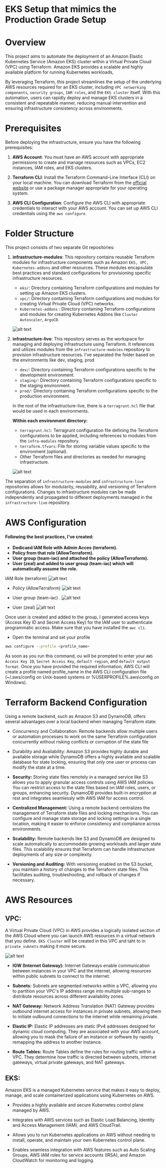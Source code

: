# EKS Setup that mimics the Production Grade Setup


# Overview

This project aims to automate the deployment of an Amazon Elastic Kubernetes Service (Amazon EKS) cluster within a Virtual Private Cloud (VPC) using Terraform. Amazon EKS provides a scalable and highly available platform for running Kubernetes workloads, 

By leveraging Terraform, this project streamlines the setup of the underlying AWS resources required for an EKS cluster, including `VPC networking components`, `security groups`, `IAM roles`, and the `EKS cluster` itself. With this automation, users can rapidly deploy and manage EKS clusters in a consistent and repeatable manner, reducing manual intervention and ensuring infrastructure consistency across environments.


# Prerequisites

Before deploying the infrastructure, ensure you have the following prerequisites:

1. **AWS Account**: You must have an AWS account with appropriate permissions to create and manage resources such as VPCs, EC2 instances, IAM roles, and EKS clusters.

2. **Terraform CLI**: Install the Terraform Command-Line Interface (CLI) on your local machine. You can download Terraform from the [official website](https://www.terraform.io/downloads.html) or use a package manager appropriate for your operating system.

3. **AWS CLI Configuration**: Configure the AWS CLI with appropriate credentials to interact with your AWS account. You can set up AWS CLI credentials using the `aws configure`.


# Folder Structure

This project consists of two separate Git repositories:

1. **infrastructure-modules**: This repository contains reusable Terraform modules for infrastructure components such as Amazon `EKS, VPC, Kubernetes-addons` and other resources. These modules encapsulate best practices and standard configurations for provisioning specific infrastructure resources.

   - `eks/`: Directory containing Terraform configurations and modules for setting up Amazon EKS clusters.
   - `vpc/`: Directory containing Terraform configurations and modules for creating Virtual Private Cloud (VPC) networks.
   - `Kubernetes-addons` : Directory containing Terraform configurations and modules for creating Kubernetes Addons like `Cluster Autoscaler`, `ArgoCD`.

   ![alt text](images/infra-modules.png)

2. **infrastructure-live**: This repository serves as the workspace for managing and deploying infrastructure using Terraform. It references and utilizes modules from the `infrastructure-modules` repository to provision infrastructure resources. I've separated the folder based on the environments like dev, staging, prod

   - `dev/`: Directory containing Terraform configurations specific to the development environment.
   - `staging/`: Directory containing Terraform configurations specific to the staging environment.
   - `prod/`: Directory containing Terraform configurations specific to the production environment.

   In the root of the infrastructure-live, there is a `terragrunt.hcl` file that would be used in each environments.
    
    **Within each environment directory:**
     - `terragrunt.hcl`: Terragrunt configuration file defining the Terraform configurations to be applied, including references to modules from the `infra-modules` repository.
     - `terraform.tfvars`: File for storing variable values specific to the environment (optional).
     - Other Terraform files and directories as needed for managing infrastructure.

    ![alt text](images/infra-live.png)

The separation of `infrastructure-modules` and `infrastructure-live` repositories allows for modularity, reusability, and versioning of Terraform configurations. Changes to infrastructure modules can be made independently and propagated to different deployments managed in the `infrastructure-live` repository.


# AWS Configuration
#### Following the best practices, I've created:

- **Dedicaed IAM Role with Admin Acces (terraform).**
- **Policy from that role (AllowTerraform).**
- **User group (team-iac) and attached the policy (AllowTerraform).**
- **User (zeal) and added to user group (team-iac) which will automatically assume the role.**

IAM Role (terraform)
![alt text](images/Role.png)

- Policy (AllowTerraform)
![alt text](images/policy.png)

- User group (team-iac) .
![alt text](images/group.png)

- User (zeal) 
![alt text](images/user.png)

Once user is created and added to the group, I generated access keys (Access Key ID and Secret Access Key) for the IAM user  to authenticate programmatic access. Make sure that you have installed the `awc cli`.
- Open the terminal and set your profile 

```bash
aws configure --profile <profile_name>
```
As soon as you run this command, ou will be prompted to enter your `AWS Access Key ID`, `Secret Access Key`, `default region`, and `default output format`. Once you have provided the required information, AWS CLI will create a profile named profile_name in the AWS CLI configuration file (~/.aws/config on Unix-based systems or %USERPROFILE%\.aws\config on Windows).


# Terraform Backend Configuration
Using a remote backend, such as Amazon S3 and DynamoDB, offers several advantages over a local backend when managing Terraform state:

- Concurrency and Collaboration: 
Remote backends allow multiple users or automation processes to work on the same Terraform configuration concurrently without risking conflicts or corruption of the state file

- Durability and Availability:
Amazon S3 provides highly durable and available storage while DynamoDB offers a highly available and scalable database for state locking, ensuring that only one user or process can modify the state at a time.

- **Security:**
Storing state files remotely in a managed service like S3 allows you to apply granular access controls using AWS IAM policies. You can restrict access to the state files based on IAM roles, users, or groups, enhancing security.
DynamoDB provides built-in encryption at rest and integrates seamlessly with AWS IAM for access control.

- **Centralized Management:**
Using a remote backend centralizes the management of Terraform state files and locking mechanisms. You can configure and manage state storage and locking settings in a single location, making it easier to enforce consistency and compliance across environments.

- **Scalability:**
Remote backends like S3 and DynamoDB are designed to scale automatically to accommodate growing workloads and larger state files. This scalability ensures that Terraform can handle infrastructure deployments of any size or complexity.

- **Versioning and Auditing:**
With versioning enabled on the S3 bucket, you maintain a history of changes to the Terraform state files. This facilitates auditing, troubleshooting, and rollback of changes if necessary.



# AWS Resources 


## VPC: 
A Virtual Private Cloud (VPC) in AWS provides a logically isolated section of the AWS Cloud where you can launch AWS resources in a virtual network that you define. `EKS Cluster` will be created in this VPC and taht to in `private subnets` making it more secure.

   ![alt text](images/eks-arch.png)

- **IGW (Internet Gateway):** Internet Gateways enable communication between instances in your VPC and the internet, allowing resources within public subnets to connect to the internet.

- **Subnets:** Subnets are segmented networks within a VPC, allowing you to partition your VPC's IP address range into multiple sub-ranges to distribute resources across different availability zones.

- **NAT Gateway:** Network Address Translation (NAT) Gateway provides outbound internet access for instances in private subnets, allowing them to initiate outbound connections to the internet while remaining private.

- **Elastic IP:** Elastic IP addresses are static IPv4 addresses designed for dynamic cloud computing. They are associated with your AWS account, allowing you to mask the failure of an instance or software by rapidly remapping the address to another instance.

- **Route Tables:** Route Tables define the rules for routing traffic within a VPC. They determine how traffic is directed between subnets, internet gateways, virtual private gateways, and NAT gateways.


## EKS:
Amazon EKS is a managed Kubernetes service that makes it easy to deploy, manage, and scale containerized applications using Kubernetes on AWS.

- Provides a highly available and secure Kubernetes control plane managed by AWS.

- Integrates with AWS services such as Elastic Load Balancing, Identity and Access Management (IAM), and AWS CloudTrail.

- Allows you to run Kubernetes applications on AWS without needing to install, operate, and maintain your own Kubernetes control plane.

- Enables seamless integration with AWS features such as Auto Scaling Groups, AWS IAM roles for service accounts (IRSA), and Amazon CloudWatch for monitoring and logging.

